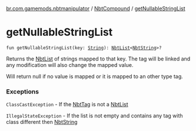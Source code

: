 [br.com.gamemods.nbtmanipulator](../index.md) / [NbtCompound](index.md) / [getNullableStringList](./get-nullable-string-list.md)

# getNullableStringList

`fun getNullableStringList(key: `[`String`](https://kotlinlang.org/api/latest/jvm/stdlib/kotlin/-string/index.html)`): `[`NbtList`](../-nbt-list/index.md)`<`[`NbtString`](../-nbt-string/index.md)`>?`

Returns the [NbtList](../-nbt-list/index.md) of strings mapped to that key. The tag will be linked and any modification will
also change the mapped value.

Will return null if no value is mapped or it is mapped to an other type tag.

### Exceptions

`ClassCastException` - If the [NbtTag](../-nbt-tag/index.md) is not a [NbtList](../-nbt-list/index.md)

`IllegalStateException` - If the list is not empty and contains any tag with class different then [NbtString](../-nbt-string/index.md)